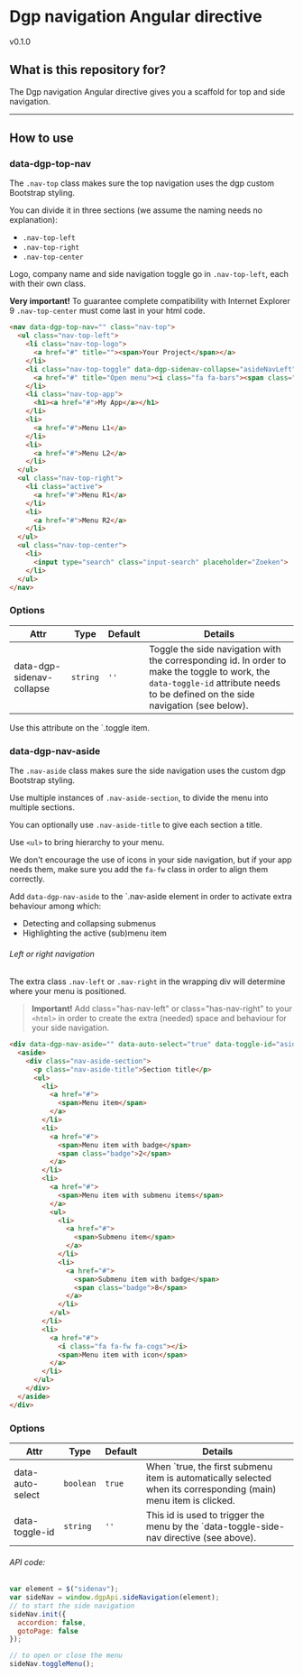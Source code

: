 # Dgp navigation Angular directive

v0.1.0

## What is this repository for?

The Dgp navigation Angular directive gives you a scaffold for top and side navigation.


----------



## How to use

### data-dgp-top-nav

The `.nav-top` class makes sure the top navigation uses the dgp custom Bootstrap styling.

You can divide it in three sections (we assume the naming needs no explanation):

* `.nav-top-left`
* `.nav-top-right`
* `.nav-top-center`

Logo, company name and side navigation toggle go in `.nav-top-left`, each with their own class.

**Very important!**
To guarantee complete compatibility with Internet Explorer 9 `.nav-top-center` must come last in your html code.

```html
<nav data-dgp-top-nav="" class="nav-top">
  <ul class="nav-top-left">
    <li class="nav-top-logo">
      <a href="#" title=""><span>Your Project</span></a>
    </li>
    <li class="nav-top-toggle" data-dgp-sidenav-collapse="asideNavLeft">
      <a href="#" title="Open menu"><i class="fa fa-bars"><span class="sr-only">Open menu</span></i></a>
    </li>
    <li class="nav-top-app">
      <h1><a href="#">My App</a></h1>
    </li>
    <li>
      <a href="#">Menu L1</a>
    </li>
    <li>
      <a href="#">Menu L2</a>
    </li>
  </ul>
  <ul class="nav-top-right">
    <li class="active">
      <a href="#">Menu R1</a>
    </li>
    <li>
      <a href="#">Menu R2</a>
    </li>
  </ul>
  <ul class="nav-top-center">
    <li>
      <input type="search" class="input-search" placeholder="Zoeken">
    </li>
  </ul>
</nav>
```

### Options

Attr | Type | Default | Details
--- | --- | --- | ---
data-dgp-sidenav-collapse | `string` | `''` | Toggle the side navigation with the corresponding id. In order to make the toggle to work, the `data-toggle-id` attribute needs to be defined on the side navigation (see below).
Use this attribute on the `.toggle item.

### data-dgp-nav-aside

The `.nav-aside` class makes sure the side navigation uses the custom dgp Bootstrap styling.

Use multiple instances of `.nav-aside-section`, to divide the menu into multiple sections.

You can optionally use `.nav-aside-title` to give each section a title.

Use `<ul>` to bring hierarchy to your menu.

We don't encourage the use of icons in your side navigation, but if your app needs them, make sure you add the `fa-fw` class in order to align them correctly.

Add `data-dgp-nav-aside` to the `.nav-aside element in order to activate extra behaviour among which:

* Detecting and collapsing submenus
* Highlighting the active (sub)menu item

###### Left or right navigation ######

The extra class `.nav-left` or `.nav-right` in the wrapping div will determine where your menu is positioned.

> **Important!** Add class="has-nav-left" or class="has-nav-right" to your `<html>` in order to create the extra (needed) space and behaviour for your side navigation.

```html
<div data-dgp-nav-aside="" data-auto-select="true" data-toggle-id="asideNavLeft" class="nav-aside nav-left">
  <aside>
    <div class="nav-aside-section">
      <p class="nav-aside-title">Section title</p>
      <ul>
        <li>
          <a href="#">
            <span>Menu item</span>
          </a>
        </li>
        <li>
          <a href="#">
            <span>Menu item with badge</span>
            <span class="badge">2</span>
          </a>
        </li>
        <li>
          <a href="#">
            <span>Menu item with submenu items</span>
          </a>
          <ul>
            <li>
              <a href="#">
                <span>Submenu item</span>
              </a>
            </li>
            <li>
              <a href="#">
                <span>Submenu item with badge</span>
                <span class="badge">8</span>
              </a>
            </li>
          </ul>
        </li>
        <li>
          <a href="#">
            <i class="fa fa-fw fa-cogs"></i>
            <span>Menu item with icon</span>
          </a>
        </li>
      </ul>
    </div>
  </aside>
</div>
```

### Options

Attr | Type | Default | Details
--- | --- | --- | ---
data-auto-select | `boolean` | `true` | When `true, the first submenu item is automatically selected when its corresponding (main) menu item is clicked.
data-toggle-id | `string` | `''` | This id is used to trigger the menu by the `data-toggle-side-nav directive (see above).

###### API code: ######

```javascript
var element = $("sidenav");
var sideNav = window.dgpApi.sideNavigation(element);
// to start the side navigation
sideNav.init({
  accordion: false,
  gotoPage: false
});

// to open or close the menu
sideNav.toggleMenu();
```
